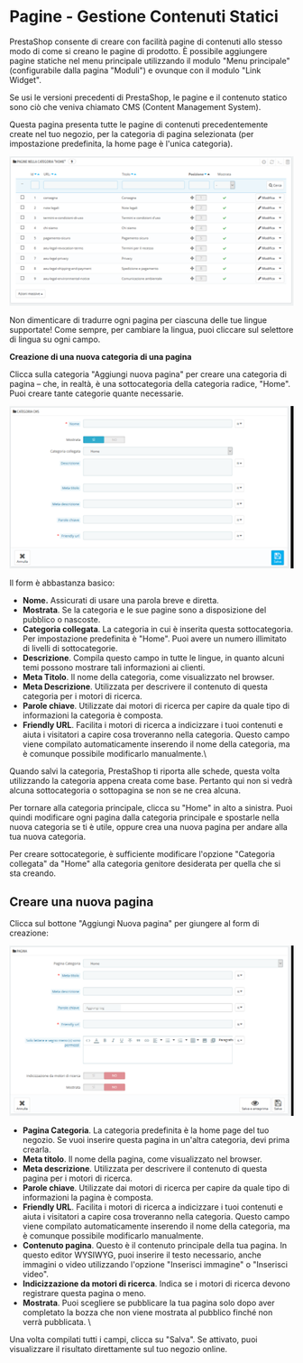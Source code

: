 # Pagine - Gestione Contenuti Statici

PrestaShop consente di creare con facilità pagine di contenuti allo stesso modo di come si creano le pagine di prodotto. È possibile aggiungere pagine statiche nel menu principale utilizzando il modulo "Menu principale" (configurabile dalla pagina "Moduli") e ovunque con il modulo "Link Widget".

Se usi le versioni precedenti di PrestaShop, le pagine e il contenuto statico sono ciò che veniva chiamato CMS (Content Management System).

Questa pagina presenta tutte le pagine di contenuti precedentemente create nel tuo negozio, per la categoria di pagina selezionata (per impostazione predefinita, la home page è l'unica categoria).

![](../../../.gitbook/assets/54267375.png)

Non dimenticare di tradurre ogni pagina per ciascuna delle tue lingue supportate! Come sempre, per cambiare la lingua, puoi cliccare sul selettore di lingua su ogni campo.

**Creazione di una nuova categoria di una pagina**

Clicca sulla categoria "Aggiungi nuova pagina" per creare una categoria di pagina – che, in realtà, è una sottocategoria della categoria radice, "Home". Puoi creare tante categorie quante necessarie.

![](../../../.gitbook/assets/54267376.png)

Il form è abbastanza basico:

* **Nome.** Assicurati di usare una parola breve e diretta.
* **Mostrata**. Se la categoria e le sue pagine sono a disposizione del pubblico o nascoste.
* **Categoria collegata**. La categoria in cui è inserita questa sottocategoria. Per impostazione predefinita è "Home". Puoi avere un numero illimitato di livelli di sottocategorie.
* **Descrizione**. Compila questo campo in tutte le lingue, in quanto alcuni temi possono mostrare tali informazioni ai clienti.
* **Meta Titolo**. Il nome della categoria, come visualizzato nel browser.
* **Meta Descrizione**. Utilizzata per descrivere il contenuto di questa categoria per i motori di ricerca.
* **Parole chiave**. Utilizzate dai motori di ricerca per capire da quale tipo di informazioni la categoria è composta.
* **Friendly URL**. Facilita i motori di ricerca a indicizzare i tuoi contenuti e aiuta i visitatori a capire cosa troveranno nella categoria. Questo campo viene compilato automaticamente inserendo il nome della categoria, ma è comunque possibile modificarlo manualmente.\


Quando salvi la categoria, PrestaShop ti riporta alle schede, questa volta utilizzando la categoria appena creata come base. Pertanto qui non si vedrà alcuna sottocategoria o sottopagina se non se ne crea alcuna.

Per tornare alla categoria principale, clicca su "Home" in alto a sinistra. Puoi quindi modificare ogni pagina dalla categoria principale e spostarle nella nuova categoria se ti è utile, oppure crea una nuova pagina per andare alla tua nuova categoria.

Per creare sottocategorie, è sufficiente modificare l'opzione "Categoria collegata" da "Home" alla categoria genitore desiderata per quella che si sta creando.

## Creare una nuova pagina <a href="pagine-gestionecontenutistatici-creareunanuovapagina" id="pagine-gestionecontenutistatici-creareunanuovapagina"></a>

Clicca sul bottone "Aggiungi Nuova pagina" per giungere al form di creazione:

![](../../../.gitbook/assets/54267377.png)

* **Pagina Categoria**. La categoria predefinita è la home page del tuo negozio. Se vuoi inserire questa pagina in un'altra categoria, devi prima crearla.
* **Meta titolo**. Il nome della pagina, come visualizzato nel browser.
* **Meta descrizione**. Utilizzata per descrivere il contenuto di questa pagina per i motori di ricerca.
* **Parole chiave**. Utilizzate dai motori di ricerca per capire da quale tipo di informazioni la pagina è composta.
* **Friendly URL**. Facilita i motori di ricerca a indicizzare i tuoi contenuti e aiuta i visitatori a capire cosa troveranno nella categoria. Questo campo viene compilato automaticamente inserendo il nome della categoria, ma è comunque possibile modificarlo manualmente.
* **Contenuto pagina**. Questo è il contenuto principale della tua pagina. In questo editor WYSIWYG, puoi inserire il testo necessario, anche immagini o video utilizzando l'opzione "Inserisci immagine" o "Inserisci video".
* **Indicizzazione da motori di ricerca**. Indica se i motori di ricerca devono registrare questa pagina o meno.
* **Mostrata**. Puoi scegliere se pubblicare la tua pagina solo dopo aver completato la bozza che non viene mostrata al pubblico finché non verrà pubblicata. \


Una volta compilati tutti i campi, clicca su "Salva". Se attivato, puoi visualizzare il risultato direttamente sul tuo negozio online.

